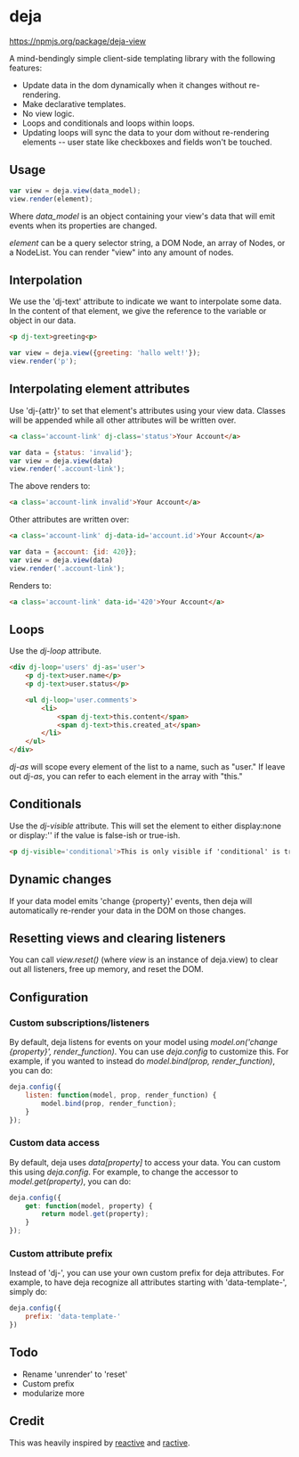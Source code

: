 
# deja

https://npmjs.org/package/deja-view

A mind-bendingly simple client-side templating library with the following features:

* Update data in the dom dynamically when it changes without re-rendering.
* Make declarative templates.
* No view logic.
* Loops and conditionals and loops within loops.
* Updating loops will sync the data to your dom without re-rendering elements -- user state like checkboxes and fields won't be touched.

## Usage

```js
var view = deja.view(data_model);
view.render(element);
```

Where *data_model* is an object containing your view's data that will emit
events when its properties are changed.

*element* can be a query selector string, a DOM Node, an array of Nodes, or a NodeList. You can
render "view" into any amount of nodes.

## Interpolation

We use the 'dj-text' attribute to indicate we want to interpolate some data.
In the content of that element, we give the reference to the variable or object
in our data.

```html
<p dj-text>greeting<p>
```

```js
var view = deja.view({greeting: 'hallo welt!'});
view.render('p');
```

## Interpolating element attributes

Use 'dj-{attr}' to set that element's attributes using your view data.
Classes will be appended while all other attributes will be written over.

```html
<a class='account-link' dj-class='status'>Your Account</a>
```

```js
var data = {status: 'invalid'};
var view = deja.view(data)
view.render('.account-link');
```

The above renders to:

```html
<a class='account-link invalid'>Your Account</a>
```

Other attributes are written over:

```html
<a class='account-link' dj-data-id='account.id'>Your Account</a>
```

```js
var data = {account: {id: 420}};
var view = deja.view(data)
view.render('.account-link');
```

Renders to:

```html
<a class='account-link' data-id='420'>Your Account</a>
```

## Loops

Use the *dj-loop* attribute.

```html
<div dj-loop='users' dj-as='user'>
	<p dj-text>user.name</p>
	<p dj-text>user.status</p>

	<ul dj-loop='user.comments'>
		<li>
			<span dj-text>this.content</span>
			<span dj-text>this.created_at</span>
		</li>
	</ul>
</div>
```

*dj-as* will scope every element of the list to a name, such as "user." If
leave out *dj-as*, you can refer to each element in the array with "this."

## Conditionals

Use the *dj-visible* attribute. This will set the element to either
display:none or display:'' if the value is false-ish or true-ish.

```html
<p dj-visible='conditional'>This is only visible if 'conditional' is true(-ish)</p>
```

## Dynamic changes

If your data model emits 'change {property}' events, then deja will
automatically re-render your data in the DOM on those changes.

## Resetting views and clearing listeners

You can call *view.reset()* (where *view* is an instance of deja.view) to clear out all listeners, free up memory, and reset the DOM.

## Configuration

### Custom subscriptions/listeners

By default, deja listens for events on your model using *model.on('change {property}', render_function)*. You can use *deja.config* to customize this. For example, if you wanted to instead do *model.bind(prop, render_function)*, you can do:

```js
deja.config({
	listen: function(model, prop, render_function) {
		model.bind(prop, render_function);
	}
});
```

### Custom data access

By default, deja uses *data[property]* to access your data. You can custom this using *deja.config*. For example, to change the accessor to *model.get(property)*, you can do:

```js
deja.config({
	get: function(model, property) {
		return model.get(property);
	}
});
```

### Custom attribute prefix

Instead of 'dj-', you can use your own custom prefix for deja attributes. For example, to have deja recognize all attributes starting with 'data-template-', simply do:

```js
deja.config({
	prefix: 'data-template-'
})
```

## Todo

* Rename 'unrender' to 'reset'
* Custom prefix
* modularize more

## Credit

This was heavily inspired by [reactive](https://github.com/component/reactive) and [ractive](http://www.ractivejs.org/).
